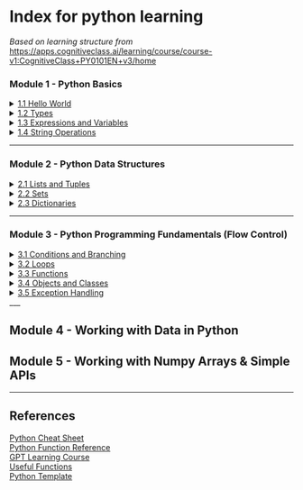 # Index for python learning
*Based on learning structure from*  
https://apps.cognitiveclass.ai/learning/course/course-v1:CognitiveClass+PY0101EN+v3/home

### Module 1 - Python Basics
<details>
<summary><a href="/1 Python Basics/1.1 Hello World.md">1.1 Hello World</a></summary>

 - [Print Formatting](/1%20Python%20Basics/1.1%20Hello%20World.md#print-formatting)
 - [F-strings and Printing Variables](/1%20Python%20Basics/1.1%20Hello%20World.md#f-strings-and-printing-variables)

</details>

<details>
<summary><a href="\1 Python Basics\1.2 Types.md">1.2 Types</a></summary>

 - [Comparability](/1%20Python%20Basics/1.2%20Types.md#comparability)  
 - [Type Casting](/1%20Python%20Basics/1.2%20Types.md#type-casting)  
 - [Advanced Type Casting *Needs link update 3.5](/1%20Python%20Basics/1.2%20Types.md#advanced-type-casting)
</details>

<details>
<summary><a href="\1 Python Basics\1.3 Expressions and Variables.md">1.3 Expressions and Variables </a></summary>

- [Variables](/1%20Python%20Basics/1.3%20Expressions%20and%20Variables.md#variables)
  - [Variables from user input](/1%20Python%20Basics/1.3%20Expressions%20and%20Variables.md#variables-from-user-input)
- [Expressions](/1%20Python%20Basics/1.3%20Expressions%20and%20Variables.md#expressions)
  - [Modulo](/1%20Python%20Basics/1.3%20Expressions%20and%20Variables.md#modulo)
- [Advanced Removal Methods in Python Collections](/1%20Python%20Basics/1.3%20Expressions%20and%20Variables.md#advanced-removal-methods-in-python-collections)
  - [del Statement](/1%20Python%20Basics/1.3%20Expressions%20and%20Variables.md#del-statement)
  - [remove() Method](/1%20Python%20Basics/1.3%20Expressions%20and%20Variables.md#remove-method)
  - [pop() Method](/1%20Python%20Basics/1.3%20Expressions%20and%20Variables.md#pop-method)
  - [clear() Method](/1%20Python%20Basics/1.3%20Expressions%20and%20Variables.md#clear-method)
  - [discard() Method](/1%20Python%20Basics/1.3%20Expressions%20and%20Variables.md#discard-method)
  - [difference\_update() Method](/1%20Python%20Basics/1.3%20Expressions%20and%20Variables.md#difference_update-method)
  - [Tuple Slicing](/1%20Python%20Basics/1.3%20Expressions%20and%20Variables.)
- [Expressions and Variables Exercises:](/1%20Python%20Basics/1.3%20Expressions%20and%20Variables.md#expressions-and-variables-exercises)

</details>

<details>
<summary><a href="\1 Python Basics\1.4 String Operations.md">1.4 String Operations</a></summary>

- [Strings](/1%20Python%20Basics/1.4%20String%20Operations.md#strings)
  - [Indexing](/1%20Python%20Basics/1.4%20String%20Operations.md#indexing)
  - [Slicing](/1%20Python%20Basics/1.4%20String%20Operations.md#slicing)
  - [Stride](/1%20Python%20Basics/1.4%20String%20Operations.md#stride)
  - [Concatenation](/1%20Python%20Basics/1.4%20String%20Operations.md#concatenation)
  - [Escape Sequences](/1%20Python%20Basics/1.4%20String%20Operations.md#escape-sequences)
- [String Operations](/1%20Python%20Basics/1.4%20String%20Operations.md#string-operations)
- [RegEx](/1%20Python%20Basics/1.4%20String%20Operations.md#regex)
  - [Special Sequences](/1%20Python%20Basics/1.4%20String%20Operations.md#special-sequences)
  - [RegEx Functions](/1%20Python%20Basics/1.4%20String%20Operations.md#regex-functions)
    - [Search](/1%20Python%20Basics/1.4%20String%20Operations.md#search)
    - [Findall](/1%20Python%20Basics/1.4%20String%20Operations.md#findall)
    - [Split](/1%20Python%20Basics/1.4%20String%20Operations.md#split)
    - [Sub](/1%20Python%20Basics/1.4%20String%20Operations.md#sub)
- [String Exercises](/1%20Python%20Basics/1.4%20String%20Operations.md#string-exercises)

</details>

___
### Module 2 - Python Data Structures
<details>
<summary><a href="\2 Python Data Structures\2.1 Lists and Tuples.md">2.1 Lists and Tuples</a></summary>

- [Lists and Tuples](/2%20Python%20Data%20Structures/2.1%20Lists%20and%20Tuples.md#lists-and-tuples)
- [Tuples](/2%20Python%20Data%20Structures/2.1%20Lists%20and%20Tuples.md#tuples)
  - [Types](/2%20Python%20Data%20Structures/2.1%20Lists%20and%20Tuples.md#types)
  - [Indexing](/2%20Python%20Data%20Structures/2.1%20Lists%20and%20Tuples.md#indexing)
  - [Slicing](/2%20Python%20Data%20Structures/2.1%20Lists%20and%20Tuples.md#slicing)
  - [Stride](/2%20Python%20Data%20Structures/2.1%20Lists%20and%20Tuples.md#stride)
  - [Concatenation and immutability](/2%20Python%20Data%20Structures/2.1%20Lists%20and%20Tuples.md#concatenation-and-immutability)
  - [Tuple Sorting](/2%20Python%20Data%20Structures/2.1%20Lists%20and%20Tuples.md#tuple-sorting)
    - [Functions and Methods:](/2%20Python%20Data%20Structures/2.1%20Lists%20and%20Tuples.md#functions-and-methods)
  - [Nesting](/2%20Python%20Data%20Structures/2.1%20Lists%20and%20Tuples.md#nesting)
- [Tuple Exercises](/2%20Python%20Data%20Structures/2.1%20Lists%20and%20Tuples.md#tuple-exercises)
- [Lists](/2%20Python%20Data%20Structures/2.1%20Lists%20and%20Tuples.md#lists)
  - [Mutability,](/2%20Python%20Data%20Structures/2.1%20Lists%20and%20Tuples.md#mutability)
    - [Return vs Modify](/2%20Python%20Data%20Structures/2.1%20Lists%20and%20Tuples.md#return-vs-modify)
- [List Operations](/2%20Python%20Data%20Structures/2.1%20Lists%20and%20Tuples.md#list-operations)
  - [List Modification](/2%20Python%20Data%20Structures/2.1%20Lists%20and%20Tuples.md#list-modification)
  - [List Sorting](/2%20Python%20Data%20Structures/2.1%20Lists%20and%20Tuples.md#list-sorting)
  - [Append](/2%20Python%20Data%20Structures/2.1%20Lists%20and%20Tuples.md#append)
  - [Extend](/2%20Python%20Data%20Structures/2.1%20Lists%20and%20Tuples.md#extend)
  - [Removal Methods](/2%20Python%20Data%20Structures/2.1%20Lists%20and%20Tuples.md#removal-methods)
    - [Delete](/2%20Python%20Data%20Structures/2.1%20Lists%20and%20Tuples.md#delete)
    - [Remove](/2%20Python%20Data%20Structures/2.1%20Lists%20and%20Tuples.md#remove)
    - [Pop](/2%20Python%20Data%20Structures/2.1%20Lists%20and%20Tuples.md#pop)
    - [Clear](/2%20Python%20Data%20Structures/2.1%20Lists%20and%20Tuples.md#clear)
  - [Aliasing and Cloning](/2%20Python%20Data%20Structures/2.1%20Lists%20and%20Tuples.md#aliasing-and-cloning)
    - [Aliasing](/2%20Python%20Data%20Structures/2.1%20Lists%20and%20Tuples.md#aliasing)
    - [Cloning](/2%20Python%20Data%20Structures/2.1%20Lists%20and%20Tuples.md#cloning)
- [List Exercises](/2%20Python%20Data%20Structures/2.1%20Lists%20and%20Tuples.md#list-exercises)

</details>

<details>
<summary><a href="\2 Python Data Structures\2.2 Sets.md">2.2 Sets</a></summary>

- [Sets](2%20Python%20Data%20Structures/2.2%20Sets.md#sets)
- [Set Operations](2%20Python%20Data%20Structures/2.2%20Sets.md#set-operations)
  - [Add and Update](2%20Python%20Data%20Structures/2.2%20Sets.md#add-and-update)
  - [Removal Methods](2%20Python%20Data%20Structures/2.2%20Sets.md#removal-methods)
    - [Remove](2%20Python%20Data%20Structures/2.2%20Sets.md#remove)
    - [Pop](2%20Python%20Data%20Structures/2.2%20Sets.md#pop)
    - [Clear](2%20Python%20Data%20Structures/2.2%20Sets.md#clear)
    - [Discard](2%20Python%20Data%20Structures/2.2%20Sets.md#discard)
    - [Difference update](2%20Python%20Data%20Structures/2.2%20Sets.md#difference-update)
  - [In](2%20Python%20Data%20Structures/2.2%20Sets.md#in)
- [Set Logic Operations](2%20Python%20Data%20Structures/2.2%20Sets.md#set-logic-operations)
  - [Intersection](2%20Python%20Data%20Structures/2.2%20Sets.md#intersection)
  - [Difference](2%20Python%20Data%20Structures/2.2%20Sets.md#difference)
  - [Union](2%20Python%20Data%20Structures/2.2%20Sets.md#union)
  - [Subset and Superset](2%20Python%20Data%20Structures/2.2%20Sets.md#subset-and-superset)
- [List Exercises](2%20Python%20Data%20Structures/2.2%20Sets.md#list-exercises)

</details>

<details>
<summary><a href="\2 Python Data Structures\2.3 Dictionaries.md">2.3 Dictionaries</a></summary>

- [Dictionaries](/2%20Python%20Data%20Structures/2.3%20Dictionaries.md#dictionaries)
- [Dictionary Operations](/2%20Python%20Data%20Structures/2.3%20Dictionaries.md#dictionary-operations)
  - [Retrieve Values](/2%20Python%20Data%20Structures/2.3%20Dictionaries.md#retrieve-values)
  - [Retrieve Keys](/2%20Python%20Data%20Structures/2.3%20Dictionaries.md#retrieve-keys)
  - [In](/2%20Python%20Data%20Structures/2.3%20Dictionaries.md#in)
  - [Add Keys and Values](/2%20Python%20Data%20Structures/2.3%20Dictionaries.md#add-keys-and-values)
    - [Direct Assignment](/2%20Python%20Data%20Structures/2.3%20Dictionaries.md#direct-assignment)
    - [Append](/2%20Python%20Data%20Structures/2.3%20Dictionaries.md#append)
    - [Extend](/2%20Python%20Data%20Structures/2.3%20Dictionaries.md#extend)
    - [Update](/2%20Python%20Data%20Structures/2.3%20Dictionaries.md#update)
  - [Removal Methods](/2%20Python%20Data%20Structures/2.3%20Dictionaries.md#removal-methods)
    - [Delete](/2%20Python%20Data%20Structures/2.3%20Dictionaries.md#delete)
    - [Pop](/2%20Python%20Data%20Structures/2.3%20Dictionaries.md#pop)
    - [Clear](/2%20Python%20Data%20Structures/2.3%20Dictionaries.md#clear)
- [Dictionary Exercises](/2%20Python%20Data%20Structures/2.3%20Dictionaries.md#dictionary-exercises)

</details>

___
### Module 3 - Python Programming Fundamentals (Flow Control)
<details>
<summary><a href="\3 Python Programming Fundamentals (Flow Control)\3.1 Conditions and Branching.md">3.1 Conditions and Branching</a></summary>
Subsections Here
</details>
 
<details>
<summary><a href="\3 Python Programming Fundamentals (Flow Control)\3.2 Loops.md">3.2 Loops</a></summary>
Subsections Here
</details>
 
<details>
<summary><a href="\3 Python Programming Fundamentals (Flow Control)\3.3 Functions.md">3.3 Functions</a></summary>
Subsections Here
</details>

<details>
<summary><a href="\3 Python Programming Fundamentals (Flow Control)\3.4 Objects and Classes.md">3.4 Objects and Classes</a></summary>
Subsections Here
</details>

<details>
<summary><a href="\3 Python Programming Fundamentals (Flow Control)\3.5 Exception Handling.md">3.5 Exception Handling</a></summary>

Subsections Here

</details>
___

## Module 4 - Working with Data in Python


## Module 5 - Working with Numpy Arrays & Simple APIs

___
## References
<a href="/References/Python Cheat Sheet.pdf">Python Cheat Sheet</a>  
<a href="/References/Python Function Reference.pdf">Python Function Reference</a>  
<a href="/References/Learning Python with ChatGPT.md">GPT Learning Course</a>  
<a href="/References/Useful Functions.py">Useful Functions</a>  
<a href="/References/Template.py">Python Template</a>  
